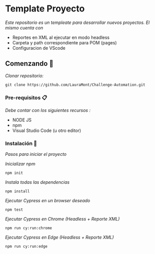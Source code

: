 # Template Proyecto
_Este repositorio es un templeate para desarrollar nuevos proyectos. El mismo cuenta con_
* Reportes en XML al ejecutar en modo headless
* Carpeta y path correspondiente para POM (pages)
* Configuracion de VScode
## Comenzando 🚀

_Clonar repositorio:_

```
git clone https://github.com/LauraMont/Challenge-Automation.git
```

### Pre-requisitos 📋

_Debe contar con los siguientes recursos :_

* NODE JS 
* npm
* Visual Studio Code (u otro editor)

### Instalación 🔧

_Pasos para iniciar el proyecto_

_Inicializar npm_

```
npm init
```

_Instala todas las dependencias_

```
npm install
```
_Ejecutar Cypress en un browser deseado_

```
npm test
```
_Ejecutar Cypress en Chrome (Headless + Reporte XML)_

```
npm run cy:run:chrome
```
_Ejecutar Cypress en Edge (Headless + Reporte XML)_

```
npm run cy:run:edge
```

